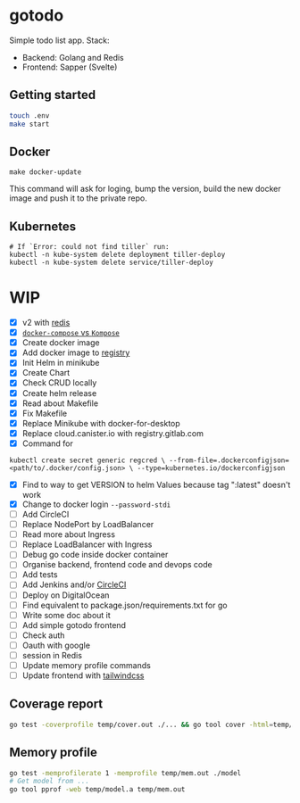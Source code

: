 # gotodo

Simple todo list app. Stack:

- Backend: Golang and Redis
- Frontend: Sapper (Svelte)

## Getting started

```sh
touch .env
make start
```

## Docker

```
make docker-update
```

This command will ask for loging, bump the version, build the new docker image and push it to the private repo.

## Kubernetes

```
# If `Error: could not find tiller` run:
kubectl -n kube-system delete deployment tiller-deploy
kubectl -n kube-system delete service/tiller-deploy
```

# WIP

- [x] v2 with [redis](https://godoc.org/github.com/gomodule/redigo/redis)
- [x] [`docker-compose` vs `Kompose`](https://kubernetes.io/docs/tasks/configure-pod-container/translate-compose-kubernetes/#install-kompose)
- [x] Create docker image
- [x] Add docker image to [registry](https://cloud.canister.io)
- [x] Init Helm in minikube
- [x] Create Chart
- [x] Check CRUD locally
- [x] Create helm release
- [x] Read about Makefile
- [x] Fix Makefile
- [x] Replace Minikube with docker-for-desktop
- [x] Replace cloud.canister.io with registry.gitlab.com
- [x] Command for

```
kubectl create secret generic regcred \ --from-file=.dockerconfigjson=<path/to/.docker/config.json> \ --type=kubernetes.io/dockerconfigjson
```

- [x] Find to way to get VERSION to helm Values because tag ":latest" doesn't work
- [x] Change to docker login `--password-stdi`
- [ ] Add CircleCI
- [ ] Replace NodePort by LoadBalancer
- [ ] Read more about Ingress
- [ ] Replace LoadBalancer with Ingress
- [ ] Debug go code inside docker container
- [ ] Organise backend, frontend code and devops code
- [ ] Add tests
- [ ] Add Jenkins and/or [CircleCI](https://circleci.com/pricing/#build-linux)
- [ ] Deploy on DigitalOcean
- [ ] Find equivalent to package.json/requirements.txt for go
- [ ] Write some doc about it
- [ ] Add simple gotodo frontend
- [ ] Check auth
- [ ] Oauth with google
- [ ] session in Redis
- [ ] Update memory profile commands
- [ ] Update frontend with [tailwindcss](https://tailwindcss.com/docs/controlling-file-size/#app)

## Coverage report

```sh
go test -coverprofile temp/cover.out ./... && go tool cover -html=temp/cover.out
```

## Memory profile

```sh
go test -memprofilerate 1 -memprofile temp/mem.out ./model
# Get model from ...
go tool pprof -web temp/model.a temp/mem.out
```
